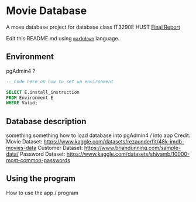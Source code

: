 # Movie Database
A move database project for database class IT3290E
HUST
[Final Report](https://docs.google.com/document/d/11-n5uiSzpTiDRPM0NfHfQpganTWKHJtr_gmEIPgeUJk/)

Edit this README.md using [`markdown`](https://www.markdownguide.org) language.


## Environment
pgAdmin4 ?
```sql
-- Code here on how to set up environment

SELECT E.install_instruction
FROM Environment E
WHERE Valid;
```

## Database description
something something
how to load database into pgAdmin4 / into app
Credit:
Movie Dataset: https://www.kaggle.com/datasets/rezaunderfit/48k-imdb-movies-data
Customer Dataset: https://www.briandunning.com/sample-data/
Password Dataset: https://www.kaggle.com/datasets/shivamb/10000-most-common-passwords

## Using the program
How to use the app / program